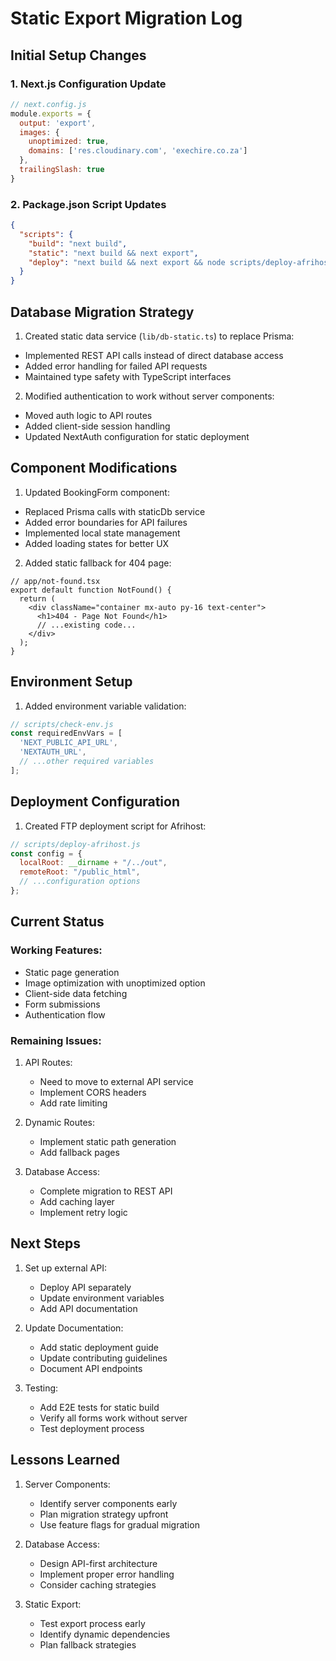 # Static Export Migration Log

## Initial Setup Changes

### 1. Next.js Configuration Update
```javascript
// next.config.js
module.exports = {
  output: 'export',
  images: {
    unoptimized: true,
    domains: ['res.cloudinary.com', 'exechire.co.za']
  },
  trailingSlash: true
}
```

### 2. Package.json Script Updates
```json
{
  "scripts": {
    "build": "next build",
    "static": "next build && next export",
    "deploy": "next build && next export && node scripts/deploy-afrihost.js"
  }
}
```

## Database Migration Strategy

1. Created static data service (`lib/db-static.ts`) to replace Prisma:
- Implemented REST API calls instead of direct database access
- Added error handling for failed API requests
- Maintained type safety with TypeScript interfaces

2. Modified authentication to work without server components:
- Moved auth logic to API routes
- Added client-side session handling
- Updated NextAuth configuration for static deployment

## Component Modifications

1. Updated BookingForm component:
- Replaced Prisma calls with staticDb service
- Added error boundaries for API failures
- Implemented local state management
- Added loading states for better UX

2. Added static fallback for 404 page:
```tsx
// app/not-found.tsx
export default function NotFound() {
  return (
    <div className="container mx-auto py-16 text-center">
      <h1>404 - Page Not Found</h1>
      // ...existing code...
    </div>
  );
}
```

## Environment Setup

1. Added environment variable validation:
```javascript
// scripts/check-env.js
const requiredEnvVars = [
  'NEXT_PUBLIC_API_URL',
  'NEXTAUTH_URL',
  // ...other required variables
];
```

## Deployment Configuration

1. Created FTP deployment script for Afrihost:
```javascript
// scripts/deploy-afrihost.js
const config = {
  localRoot: __dirname + "/../out",
  remoteRoot: "/public_html",
  // ...configuration options
};
```

## Current Status

### Working Features:
- Static page generation
- Image optimization with unoptimized option
- Client-side data fetching
- Form submissions
- Authentication flow

### Remaining Issues:
1. API Routes:
   - Need to move to external API service
   - Implement CORS headers
   - Add rate limiting

2. Dynamic Routes:
   - Implement static path generation
   - Add fallback pages

3. Database Access:
   - Complete migration to REST API
   - Add caching layer
   - Implement retry logic

## Next Steps

1. Set up external API:
   - Deploy API separately
   - Update environment variables
   - Add API documentation

2. Update Documentation:
   - Add static deployment guide
   - Update contributing guidelines
   - Document API endpoints

3. Testing:
   - Add E2E tests for static build
   - Verify all forms work without server
   - Test deployment process

## Lessons Learned

1. Server Components:
   - Identify server components early
   - Plan migration strategy upfront
   - Use feature flags for gradual migration

2. Database Access:
   - Design API-first architecture
   - Implement proper error handling
   - Consider caching strategies

3. Static Export:
   - Test export process early
   - Identify dynamic dependencies
   - Plan fallback strategies
